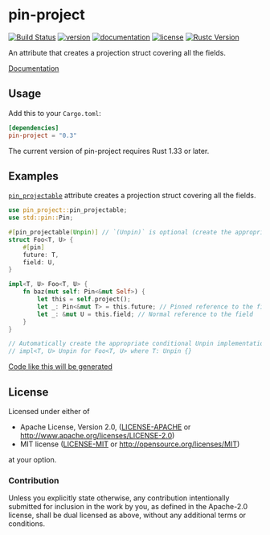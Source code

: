 # pin-project

[![Build Status](https://travis-ci.org/taiki-e/pin-project.svg?branch=master)](https://travis-ci.org/taiki-e/pin-project)
[![version](https://img.shields.io/crates/v/pin-project.svg)](https://crates.io/crates/pin-project/)
[![documentation](https://docs.rs/pin-project/badge.svg)](https://docs.rs/pin-project/)
[![license](https://img.shields.io/crates/l/pin-project.svg)](https://crates.io/crates/pin-project/)
[![Rustc Version](https://img.shields.io/badge/rustc-1.33+-lightgray.svg)](https://blog.rust-lang.org/2019/02/28/Rust-1.33.0.html)

An attribute that creates a projection struct covering all the fields.

[Documentation](https://docs.rs/pin-project/)

## Usage

Add this to your `Cargo.toml`:

```toml
[dependencies]
pin-project = "0.3"
```

The current version of pin-project requires Rust 1.33 or later.

## Examples

[`pin_projectable`] attribute creates a projection struct covering all the fields.

```rust
use pin_project::pin_projectable;
use std::pin::Pin;

#[pin_projectable(Unpin)] // `(Unpin)` is optional (create the appropriate conditional Unpin implementation)
struct Foo<T, U> {
    #[pin]
    future: T,
    field: U,
}

impl<T, U> Foo<T, U> {
    fn baz(mut self: Pin<&mut Self>) {
        let this = self.project();
        let _: Pin<&mut T> = this.future; // Pinned reference to the field
        let _: &mut U = this.field; // Normal reference to the field
    }
}

// Automatically create the appropriate conditional Unpin implementation (optional).
// impl<T, U> Unpin for Foo<T, U> where T: Unpin {}
```

[Code like this will be generated](doc/struct-example-1.md)

[`pin_projectable`]: https://docs.rs/pin-project/0.3/pin_project/attr.pin_projectable.html

## License

Licensed under either of

* Apache License, Version 2.0, ([LICENSE-APACHE](LICENSE-APACHE) or <http://www.apache.org/licenses/LICENSE-2.0>)
* MIT license ([LICENSE-MIT](LICENSE-MIT) or <http://opensource.org/licenses/MIT>)

at your option.

### Contribution

Unless you explicitly state otherwise, any contribution intentionally submitted for inclusion in the work by you, as defined in the Apache-2.0 license, shall be dual licensed as above, without any additional terms or conditions.
